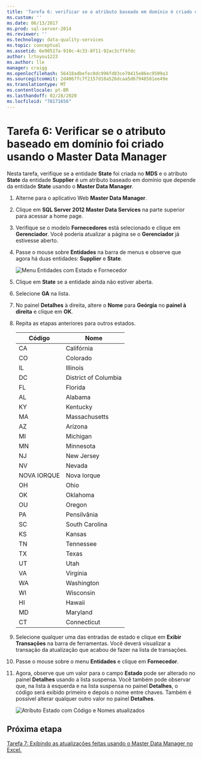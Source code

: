 ```yaml
---
title: 'Tarefa 6: verificar se o atributo baseado em domínio é criado usando Master Data Manager | Microsoft Docs'
ms.custom: ''
ms.date: 06/13/2017
ms.prod: sql-server-2014
ms.reviewer: ''
ms.technology: data-quality-services
ms.topic: conceptual
ms.assetid: 6e90517a-910c-4c33-8f11-92ac3cff4fdc
author: lrtoyou1223
ms.author: lle
manager: craigg
ms.openlocfilehash: 56418adbefec0dc996fd83ce70415e86ec9509a3
ms.sourcegitcommit: 2d4067fc7f2157d10a526dcaa5d67948581ee49e
ms.translationtype: MT
ms.contentlocale: pt-BR
ms.lasthandoff: 02/28/2020
ms.locfileid: "78171656"
---
```

# <a name="task-6-verify-that-the-domain-based-attribute-is-created-using-master-data-manager"></a>Tarefa 6: Verificar se o atributo baseado em domínio foi criado usando o Master Data Manager
  Nesta tarefa, verifique se a entidade **State** foi criada no **MDS** e o atributo **State** da entidade **Supplier** é um atributo baseado em domínio que depende da entidade **State** usando o **Master Data Manager**.

1.  Alterne para o aplicativo Web **Master Data Manager**.

2.  Clique em **SQL Server 2012 Master Data Services** na parte superior para acessar a home page.

3.  Verifique se o modelo **Fornecedores** está selecionado e clique em **Gerenciador**. Você poderia atualizar a página se o **Gerenciador** já estivesse aberto.

4.  Passe o mouse sobre **Entidades** na barra de menus e observe que agora há duas entidades: **Supplier** e **State**.

     ![Menu Entidades com Estado e Fornecedor](../../2014/tutorials/media/et-verifythatthedbaiscreatedusingmdm-01.jpg "Menu Entidades com Estado e Fornecedor")

5.  Clique em **State** se a entidade ainda não estiver aberta.

6.  Selecione **GA** na lista.

7.  No painel **Detalhes** à direita, altere o **Nome** para **Geórgia** no **painel à direita** e clique em **OK**.

8.  Repita as etapas anteriores para outros estados.

    |Código|Nome|
    |----------|----------|
    |CA|Califórnia|
    |CO|Colorado|
    |IL|Illinois|
    |DC|District of Columbia|
    |FL|Florida|
    |AL|Alabama|
    |KY|Kentucky|
    |MA|Massachusetts|
    |AZ|Arizona|
    |MI|Michigan|
    |MN|Minnesota|
    |NJ|New Jersey|
    |NV|Nevada|
    |NOVA IORQUE|Nova Iorque|
    |OH|Ohio|
    |OK|Oklahoma|
    |OU|Oregon|
    |PA|Pensilvânia|
    |SC|South Carolina|
    |KS|Kansas|
    |TN|Tennessee|
    |TX|Texas|
    |UT|Utah|
    |VA|Virgínia|
    |WA|Washington|
    |WI|Wisconsin|
    |HI|Hawaii|
    |MD|Maryland|
    |CT|Connecticut|

9. Selecione qualquer uma das entradas de estado e clique em **Exibir Transações** na barra de ferramentas. Você deverá visualizar a transação da atualização que acabou de fazer na lista de transações.

10. Passe o mouse sobre o menu **Entidades** e clique em **Fornecedor**.

11. Agora, observe que um valor para o campo **Estado** pode ser alterado no painel **Detalhes** usando a lista suspensa. Você também pode observar que, na lista à esquerda e na lista suspensa no painel **Detalhes**, o código será exibido primeiro e depois o nome entre chaves. Também é possível alterar qualquer outro valor no painel **Detalhes**.

     ![Atributo Estado com Código e Nomes atualizados](../../2014/tutorials/media/et-verifythatthedbaiscreatedusingmdm-02.jpg "Atributo Estado com Código e Nomes atualizados")

## <a name="next-step"></a>Próxima etapa
 [Tarefa 7: Exibindo as atualizações feitas usando o Master Data Manager no Excel.](../../2014/tutorials/task-7-viewing-updates-made-using-master-data-manager-in-excel.md)


